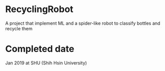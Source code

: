 # RecyclingRobot
A project that implement ML and a spider-like robot to classify bottles and recycle them

# Completed date
Jan 2019 at SHU (Shih Hsin University)
